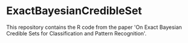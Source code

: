 # ExactBayesianCredibleSet
This repository contains the R code from the paper 'On Exact Bayesian Credible Sets for Classification and Pattern Recognition'.
